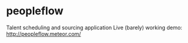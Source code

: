 peopleflow
==========

Talent scheduling and sourcing application 
Live (barely) working demo: http://peopleflow.meteor.com/
